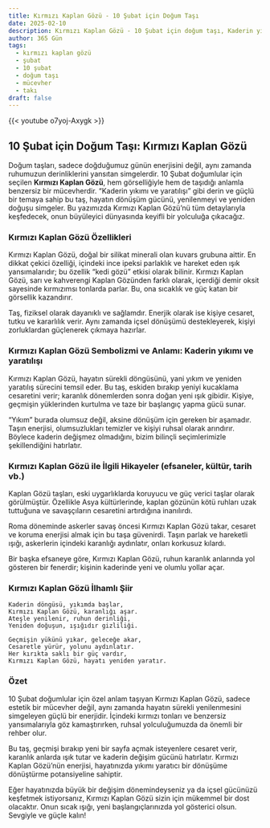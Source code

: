 ```yaml
---
title: Kırmızı Kaplan Gözü - 10 Şubat için Doğum Taşı
date: 2025-02-10
description: Kırmızı Kaplan Gözü - 10 Şubat için doğum taşı, Kaderin yıkımı ve yaratılışı sembolü. Bu özel taşın derin anlamını öğrenin.
author: 365 Gün
tags:
  - kırmızı kaplan gözü
  - şubat
  - 10 şubat
  - doğum taşı
  - mücevher
  - takı
draft: false
---
```


{{< youtube o7yoj-Axygk >}}

## 10 Şubat için Doğum Taşı: Kırmızı Kaplan Gözü

Doğum taşları, sadece doğduğumuz günün enerjisini değil, aynı zamanda ruhumuzun derinliklerini yansıtan simgelerdir. 10 Şubat doğumlular için seçilen **Kırmızı Kaplan Gözü**, hem görselliğiyle hem de taşıdığı anlamla benzersiz bir mücevherdir. “Kaderin yıkımı ve yaratılışı” gibi derin ve güçlü bir temaya sahip bu taş, hayatın dönüşüm gücünü, yenilenmeyi ve yeniden doğuşu simgeler. Bu yazımızda Kırmızı Kaplan Gözü’nü tüm detaylarıyla keşfedecek, onun büyüleyici dünyasında keyifli bir yolculuğa çıkacağız.

### Kırmızı Kaplan Gözü Özellikleri

Kırmızı Kaplan Gözü, doğal bir silikat minerali olan kuvars grubuna aittir. En dikkat çekici özelliği, içindeki ince ipeksi parlaklık ve hareket eden ışık yansımalarıdır; bu özellik “kedi gözü” etkisi olarak bilinir. Kırmızı Kaplan Gözü, sarı ve kahverengi Kaplan Gözünden farklı olarak, içerdiği demir oksit sayesinde kırmızımsı tonlarda parlar. Bu, ona sıcaklık ve güç katan bir görsellik kazandırır.

Taş, fiziksel olarak dayanıklı ve sağlamdır. Enerjik olarak ise kişiye cesaret, tutku ve kararlılık verir. Aynı zamanda içsel dönüşümü destekleyerek, kişiyi zorluklardan güçlenerek çıkmaya hazırlar.

### Kırmızı Kaplan Gözü Sembolizmi ve Anlamı: Kaderin yıkımı ve yaratılışı

Kırmızı Kaplan Gözü, hayatın sürekli döngüsünü, yani yıkım ve yeniden yaratılış sürecini temsil eder. Bu taş, eskiden bırakıp yeniyi kucaklama cesaretini verir; karanlık dönemlerden sonra doğan yeni ışık gibidir. Kişiye, geçmişin yüklerinden kurtulma ve taze bir başlangıç yapma gücü sunar.

“Yıkım” burada olumsuz değil, aksine dönüşüm için gereken bir aşamadır. Taşın enerjisi, olumsuzlukları temizler ve kişiyi ruhsal olarak arındırır. Böylece kaderin değişmez olmadığını, bizim bilinçli seçimlerimizle şekillendiğini hatırlatır.

### Kırmızı Kaplan Gözü ile İlgili Hikayeler (efsaneler, kültür, tarih vb.)

Kaplan Gözü taşları, eski uygarlıklarda koruyucu ve güç verici taşlar olarak görülmüştür. Özellikle Asya kültürlerinde, kaplan gözünün kötü ruhları uzak tuttuğuna ve savaşçıların cesaretini artırdığına inanılırdı.

Roma döneminde askerler savaş öncesi Kırmızı Kaplan Gözü takar, cesaret ve koruma enerjisi almak için bu taşa güvenirdi. Taşın parlak ve hareketli ışığı, askerlerin içindeki karanlığı aydınlatır, onları korkusuz kılardı.

Bir başka efsaneye göre, Kırmızı Kaplan Gözü, ruhun karanlık anlarında yol gösteren bir fenerdir; kişinin kaderinde yeni ve olumlu yollar açar.

### Kırmızı Kaplan Gözü İlhamlı Şiir

```
Kaderin döngüsü, yıkımda başlar,
Kırmızı Kaplan Gözü, karanlığı aşar.
Ateşle yenilenir, ruhun derinliği,
Yeniden doğuşun, ışığıdır gizliliği.

Geçmişin yükünü yıkar, geleceğe akar,
Cesaretle yürür, yolunu aydınlatır.
Her kırıkta saklı bir güç vardır,
Kırmızı Kaplan Gözü, hayatı yeniden yaratır.
```

### Özet

10 Şubat doğumlular için özel anlam taşıyan Kırmızı Kaplan Gözü, sadece estetik bir mücevher değil, aynı zamanda hayatın sürekli yenilenmesini simgeleyen güçlü bir enerjidir. İçindeki kırmızı tonları ve benzersiz yansımalarıyla göz kamaştırırken, ruhsal yolculuğumuzda da önemli bir rehber olur.

Bu taş, geçmişi bırakıp yeni bir sayfa açmak isteyenlere cesaret verir, karanlık anlarda ışık tutar ve kaderin değişim gücünü hatırlatır. Kırmızı Kaplan Gözü’nün enerjisi, hayatınızda yıkımı yaratıcı bir dönüşüme dönüştürme potansiyeline sahiptir.

Eğer hayatınızda büyük bir değişim dönemindeyseniz ya da içsel gücünüzü keşfetmek istiyorsanız, Kırmızı Kaplan Gözü sizin için mükemmel bir dost olacaktır. Onun sıcak ışığı, yeni başlangıçlarınızda yol gösterici olsun. Sevgiyle ve güçle kalın!